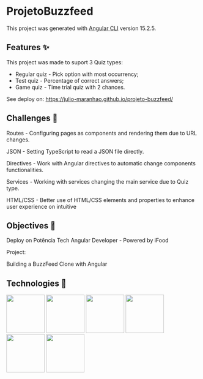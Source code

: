 # ProjetoBuzzfeed

This project was generated with [Angular CLI](https://github.com/angular/angular-cli) version 15.2.5.

## Features ✨

This project was made to suport 3 Quiz types:

- Regular quiz - Pick option with most occurrency;
- Test quiz - Percentage of correct answers;
- Game quiz - Time trial quiz with 2 chances.

See deploy on: https://julio-maranhao.github.io/projeto-buzzfeed/

## Challenges 💪

Routes - Configuring pages as components and rendering them due to URL changes.

JSON - Setting TypeScript to read a JSON file directly.

Directives - Work with Angular directives to automatic change components functionalities.

Services - Working with services changing the main service due to Quiz type.

HTML/CSS - Better use of HTML/CSS elements and properties to enhance user experience on intuitive

## Objectives 🎯

Deploy on Potência Tech Angular Developer - Powered by iFood

Project:

Building a BuzzFeed Clone with Angular


## Technologies 🤖

<div style="{display: flex; flex-direction: row}">
<img height="100px" width="100px" src="https://cdn.jsdelivr.net/gh/devicons/devicon/icons/angularjs/angularjs-plain.svg" />

<img height="100px" width="100px" src="https://cdn.jsdelivr.net/gh/devicons/devicon/icons/typescript/typescript-plain.svg" />

<img height="100px" width="100px" src="https://cdn.jsdelivr.net/gh/devicons/devicon/icons/html5/html5-plain.svg" />

<img height="100px" width="100px" src="https://cdn.jsdelivr.net/gh/devicons/devicon/icons/css3/css3-plain.svg" />

<img height="100px" width="100px" src="https://cdn.jsdelivr.net/gh/devicons/devicon/icons/github/github-original.svg" />

<img height="100px" width="100px" src="https://cdn.jsdelivr.net/gh/devicons/devicon/icons/git/git-plain.svg" />
</div>       
          
				
          

          
          
